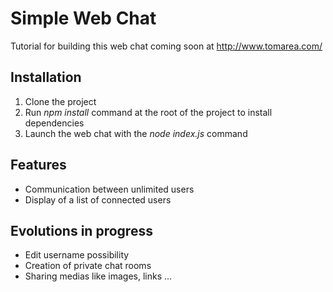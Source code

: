# Simple Web Chat

Tutorial for building this web chat coming soon at http://www.tomarea.com/

## Installation

1. Clone the project
2. Run <i>npm install</i> command at the root of the project to install dependencies
3. Launch the web chat with the <i>node index.js</i> command

## Features 

- Communication between unlimited users
- Display of a list of connected users


## Evolutions in progress

- Edit username possibility
- Creation of private chat rooms
- Sharing medias like images, links ...


